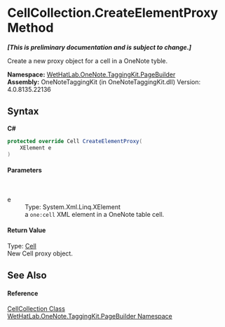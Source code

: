 # CellCollection.CreateElementProxy Method 
 _**\[This is preliminary documentation and is subject to change.\]**_

Create a new proxy object for a cell in a OneNote tyble.

**Namespace:**&nbsp;<a href="56352230-71f2-f4b7-63a8-983965663af5.md">WetHatLab.OneNote.TaggingKit.PageBuilder</a><br />**Assembly:**&nbsp;OneNoteTaggingKit (in OneNoteTaggingKit.dll) Version: 4.0.8135.22136

## Syntax

**C#**<br />
``` C#
protected override Cell CreateElementProxy(
	XElement e
)
```


#### Parameters
&nbsp;<dl><dt>e</dt><dd>Type: System.Xml.Linq.XElement<br />a `one:cell` XML element in a OneNote table cell.</dd></dl>

#### Return Value
Type: <a href="66fe52c1-34fd-3769-2ea3-c5ed0c1d65ca.md">Cell</a><br />New Cell proxy object.

## See Also


#### Reference
<a href="09730001-8b9f-c579-5787-c2c81a25ed5d.md">CellCollection Class</a><br /><a href="56352230-71f2-f4b7-63a8-983965663af5.md">WetHatLab.OneNote.TaggingKit.PageBuilder Namespace</a><br />